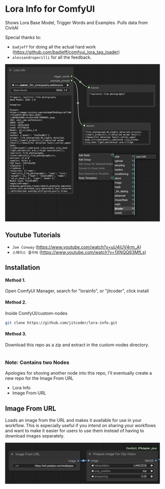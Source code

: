 # Lora Info for ComfyUI

Shows Lora Base Model, Trigger Words and Examples. Pulls data from CivitAI


Special thanks to:

- `badjeff` for doing all the actual hard work (https://github.com/badjeff/comfyui_lora_tag_loader)
- `alessandroperilli` for all the feedback.

![image](preview.png)


## Youtube Tutorials
- `Joe Conway` (https://www.youtube.com/watch?v=uU4jUV4rm_A)
- `스페이스 플라워` (https://www.youtube.com/watch?v=1XNQQ63MfLs)


## Installation

#### Method 1. 
Open ComfyUI Manager, search for "lorainfo", or "jitcoder", click install

#### Method 2.

Inside ComfyUI/custom-nodes

```sh
git clone https://github.com/jitcoder/lora-info.git
```

#### Method 3.

Download this repo as a zip and extract in the custom-nodes directory.

#
#
#

### Note: Contains two Nodes
Apologies for shoving another node into this repo, I'll eventually create a new repo for the Image From URL 

- Lora Info
- Image From URL

## Image From URL

Loads an image from the URL and makes it available for use in your workflow. This is especially useful if you intend on 
sharing your workflows and want to make it easier for users to use them instead of having to download images separately.

![image](image-from-url.png)